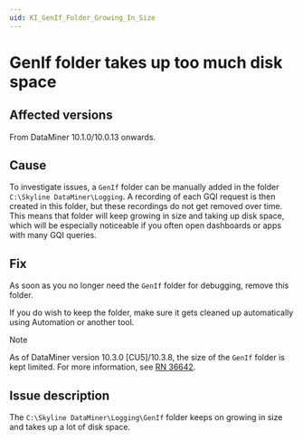 ```yaml
---
uid: KI_GenIf_Folder_Growing_In_Size
---
```


# GenIf folder takes up too much disk space

## Affected versions

From DataMiner 10.1.0/10.0.13 onwards.

## Cause

To investigate issues, a `GenIf` folder can be manually added in the folder `C:\Skyline DataMiner\Logging`. A recording of each GQI request is then created in this folder, but these recordings do not get removed over time. This means that folder will keep growing in size and taking up disk space, which will be especially noticeable if you often open dashboards or apps with many GQI queries.

## Fix

As soon as you no longer need the `GenIf` folder for debugging, remove this folder.

If you do wish to keep the folder, make sure it gets cleaned up automatically using Automation or another tool.

> [!NOTE]
> As of DataMiner version 10.3.0 [CU5]/10.3.8, the size of the `GenIf` folder is kept limited. For more information, see [RN 36642](xref:Web_apps_Feature_Release_10.3.8#gqi-session-recording-time-and-disk-space-limits-id_36642).

## Issue description

The `C:\Skyline DataMiner\Logging\GenIf` folder keeps on growing in size and takes up a lot of disk space.
